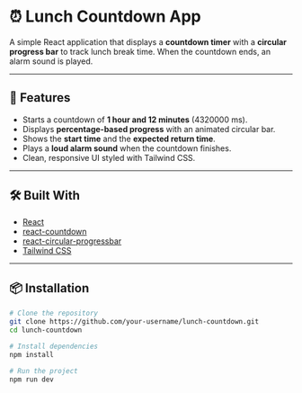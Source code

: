 # ⏰ Lunch Countdown App

A simple React application that displays a **countdown timer** with a **circular progress bar** to track lunch break time. When the countdown ends, an alarm sound is played.

---

## 🚀 Features

- Starts a countdown of **1 hour and 12 minutes** (4320000 ms).
- Displays **percentage-based progress** with an animated circular bar.
- Shows the **start time** and the **expected return time**.
- Plays a **loud alarm sound** when the countdown finishes.
- Clean, responsive UI styled with Tailwind CSS.

---

## 🛠️ Built With

- [React](https://react.dev/)
- [react-countdown](https://www.npmjs.com/package/react-countdown)
- [react-circular-progressbar](https://www.npmjs.com/package/react-circular-progressbar)
- [Tailwind CSS](https://tailwindcss.com/)

---

## 📦 Installation

```bash
# Clone the repository
git clone https://github.com/your-username/lunch-countdown.git
cd lunch-countdown

# Install dependencies
npm install

# Run the project
npm run dev
